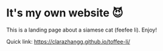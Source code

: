 # It's my own website 😈

This is a landing page about a siamese cat (feefee li). Enjoy!

Quick link: https://clarazhangg.github.io/toffee-li/
